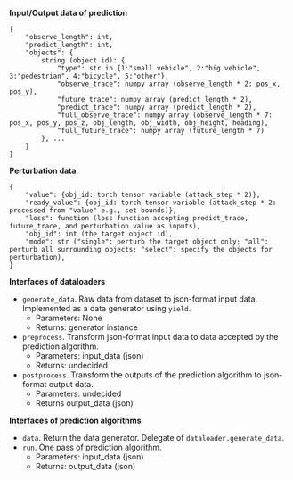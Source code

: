 
**Input/Output data of prediction**

```(json)
{
    "observe_length": int,
    "predict_length": int,
    "objects": {
        string (object id): {
            "type": str in {1:"small vehicle", 2:"big vehicle", 3:"pedestrian", 4:"bicycle", 5:"other"},
            "observe_trace": numpy array (observe_length * 2: pos_x, pos_y),
            "future_trace": numpy array (predict_length * 2),
            "predict_trace": numpy array (predict_length * 2),
            "full_observe_trace": numpy array (observe_length * 7: pos_x, pos_y, pos_z, obj_length, obj_width, obj_height, heading),
            "full_future_trace": numpy array (future_length * 7)
        }, ...
    }
}
```

**Perturbation data**

```(json)
{
    "value": {obj_id: torch tensor variable (attack_step * 2)},
    "ready_value": {obj_id: torch tensor variable (attack_step * 2: processed from "value" e.g., set bounds)},
    "loss": function (loss function accepting predict_trace, future_trace, and perturbation value as inputs),
    "obj_id": int (the target object id),
    "mode": str ("single": perturb the target object only; "all": perturb all surrounding objects; "select": specify the objects for perturbation),
}
```

**Interfaces of dataloaders**

* `generate_data`. Raw data from dataset to json-format input data. Implemented as a data generator using `yield`.
    * Parameters: None
    * Returns: generator instance
* `preprocess`. Transform json-format input data to data accepted by the prediction algorithm.
    * Parameters: input_data (json)
    * Returns: undecided
* `postprocess`. Transform the outputs of the prediction algorithm to json-format output data.
    * Parameters: undecided
    * Returns output_data (json)


**Interfaces of prediction algorithms**

* `data`. Return the data generator. Delegate of `dataloader.generate_data`.
* `run`. One pass of prediction algorithm.
    * Parameters: input_data (json)
    * Returns: output_data (json)

